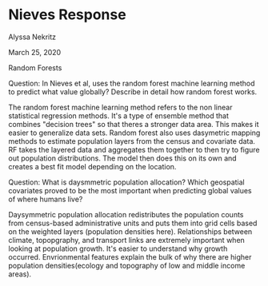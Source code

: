 # Nieves Response

Alyssa Nekritz

March 25, 2020

Random Forests

Question: In Nieves et al,  uses the random forest machine learning method to predict what value globally? Describe in detail how random forest works.

The random forest machine learning method refers to the non linear statistical regression methods. It's a type of ensemble method that combines "decision trees" so that theres a stronger data area. This makes it easier to generalize data sets. Random forest also uses dasymetric mapping methods to estimate population layers from the census and covariate data. RF takes the layered data and aggregates them together to then try to figure out population distributions. The model then does this on its own and creates a best fit model depending on the location. 

Question: What is daysmmetric population allocation? Which geospatial covariates proved to be the most important when predicting global values of where humans live?

Daysymmetric population allocation redistributes the population counts from census-based administrative units and puts them into grid cells based on the weighted layers (population densities here). Relationships between climate, topopgraphy, and transport links are extremely important when looking at population growth. It's easier to understand why growth occurred. Envrionmental features explain the bulk of why there are higher population densities(ecology and topography of low and middle income areas).
